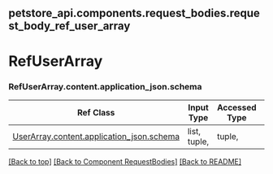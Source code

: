 ## petstore_api.components.request_bodies.request_body_ref_user_array
# RefUserArray

### <a id="request_body_ref_user_arraycontentapplication_jsonschema" >RefUserArray.content.application_json.schema</a>
Ref Class | Input Type | Accessed Type | Description
--------- | ---------- | ------------- | ------------
[UserArray.content.application_json.schema](../../components/request_bodies/request_body_user_array.md#request_body_user_arraycontentapplication_jsonschema) | list, tuple,  | tuple,  | 

[[Back to top]](#top) [[Back to Component RequestBodies]](../../../README.md#Component-RequestBodies) [[Back to README]](../../../README.md)
